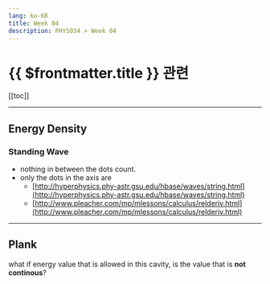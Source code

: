 ```yaml
---
lang: ko-KR 
title: Week 04
description: PHYS034 > Week 04
---
```


# {{ $frontmatter.title }} 관련

[[toc]]

---

## Energy Density

### Standing Wave

- nothing in between the dots count.
- only the dots in the axis are 
  - [http://hyperphysics.phy-astr.gsu.edu/hbase/waves/string.html](http://hyperphysics.phy-astr.gsu.edu/hbase/waves/string.html)
  - [http://www.pleacher.com/mp/mlessons/calculus/relderiv.html](http://www.pleacher.com/mp/mlessons/calculus/relderiv.html)

---

## Plank

what if energy value that is allowed in this cavity, is the value that is **not continous**?

